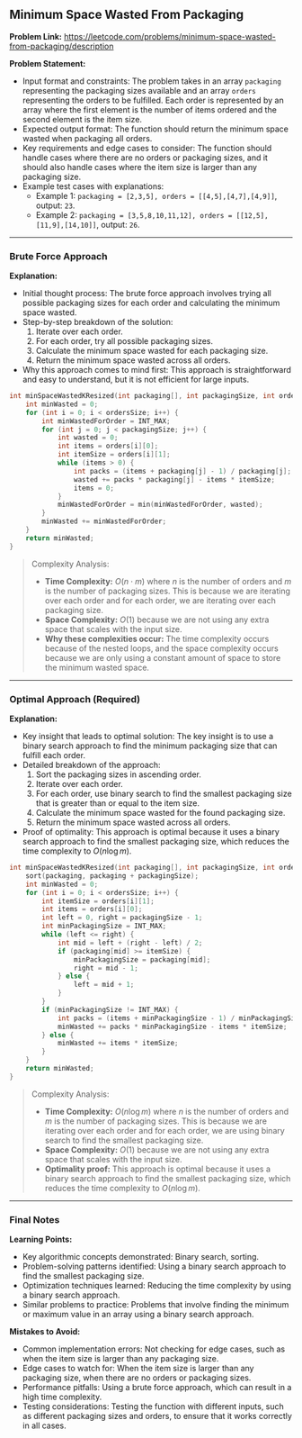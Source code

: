 ## Minimum Space Wasted From Packaging
**Problem Link:** https://leetcode.com/problems/minimum-space-wasted-from-packaging/description

**Problem Statement:**
- Input format and constraints: The problem takes in an array `packaging` representing the packaging sizes available and an array `orders` representing the orders to be fulfilled. Each order is represented by an array where the first element is the number of items ordered and the second element is the item size.
- Expected output format: The function should return the minimum space wasted when packaging all orders.
- Key requirements and edge cases to consider: The function should handle cases where there are no orders or packaging sizes, and it should also handle cases where the item size is larger than any packaging size.
- Example test cases with explanations:
  - Example 1: `packaging = [2,3,5], orders = [[4,5],[4,7],[4,9]]`, output: `23`.
  - Example 2: `packaging = [3,5,8,10,11,12], orders = [[12,5],[11,9],[14,10]]`, output: `26`.

---

### Brute Force Approach
**Explanation:**
- Initial thought process: The brute force approach involves trying all possible packaging sizes for each order and calculating the minimum space wasted.
- Step-by-step breakdown of the solution:
  1. Iterate over each order.
  2. For each order, try all possible packaging sizes.
  3. Calculate the minimum space wasted for each packaging size.
  4. Return the minimum space wasted across all orders.
- Why this approach comes to mind first: This approach is straightforward and easy to understand, but it is not efficient for large inputs.

```cpp
int minSpaceWastedKResized(int packaging[], int packagingSize, int orders[], int ordersSize) {
    int minWasted = 0;
    for (int i = 0; i < ordersSize; i++) {
        int minWastedForOrder = INT_MAX;
        for (int j = 0; j < packagingSize; j++) {
            int wasted = 0;
            int items = orders[i][0];
            int itemSize = orders[i][1];
            while (items > 0) {
                int packs = (items + packaging[j] - 1) / packaging[j];
                wasted += packs * packaging[j] - items * itemSize;
                items = 0;
            }
            minWastedForOrder = min(minWastedForOrder, wasted);
        }
        minWasted += minWastedForOrder;
    }
    return minWasted;
}
```

> Complexity Analysis:
> - **Time Complexity:** $O(n \cdot m)$ where $n$ is the number of orders and $m$ is the number of packaging sizes. This is because we are iterating over each order and for each order, we are iterating over each packaging size.
> - **Space Complexity:** $O(1)$ because we are not using any extra space that scales with the input size.
> - **Why these complexities occur:** The time complexity occurs because of the nested loops, and the space complexity occurs because we are only using a constant amount of space to store the minimum wasted space.

---

### Optimal Approach (Required)
**Explanation:**
- Key insight that leads to optimal solution: The key insight is to use a binary search approach to find the minimum packaging size that can fulfill each order.
- Detailed breakdown of the approach:
  1. Sort the packaging sizes in ascending order.
  2. Iterate over each order.
  3. For each order, use binary search to find the smallest packaging size that is greater than or equal to the item size.
  4. Calculate the minimum space wasted for the found packaging size.
  5. Return the minimum space wasted across all orders.
- Proof of optimality: This approach is optimal because it uses a binary search approach to find the smallest packaging size, which reduces the time complexity to $O(n \log m)$.

```cpp
int minSpaceWastedKResized(int packaging[], int packagingSize, int orders[], int ordersSize) {
    sort(packaging, packaging + packagingSize);
    int minWasted = 0;
    for (int i = 0; i < ordersSize; i++) {
        int itemSize = orders[i][1];
        int items = orders[i][0];
        int left = 0, right = packagingSize - 1;
        int minPackagingSize = INT_MAX;
        while (left <= right) {
            int mid = left + (right - left) / 2;
            if (packaging[mid] >= itemSize) {
                minPackagingSize = packaging[mid];
                right = mid - 1;
            } else {
                left = mid + 1;
            }
        }
        if (minPackagingSize != INT_MAX) {
            int packs = (items + minPackagingSize - 1) / minPackagingSize;
            minWasted += packs * minPackagingSize - items * itemSize;
        } else {
            minWasted += items * itemSize;
        }
    }
    return minWasted;
}
```

> Complexity Analysis:
> - **Time Complexity:** $O(n \log m)$ where $n$ is the number of orders and $m$ is the number of packaging sizes. This is because we are iterating over each order and for each order, we are using binary search to find the smallest packaging size.
> - **Space Complexity:** $O(1)$ because we are not using any extra space that scales with the input size.
> - **Optimality proof:** This approach is optimal because it uses a binary search approach to find the smallest packaging size, which reduces the time complexity to $O(n \log m)$.

---

### Final Notes

**Learning Points:**
- Key algorithmic concepts demonstrated: Binary search, sorting.
- Problem-solving patterns identified: Using a binary search approach to find the smallest packaging size.
- Optimization techniques learned: Reducing the time complexity by using a binary search approach.
- Similar problems to practice: Problems that involve finding the minimum or maximum value in an array using a binary search approach.

**Mistakes to Avoid:**
- Common implementation errors: Not checking for edge cases, such as when the item size is larger than any packaging size.
- Edge cases to watch for: When the item size is larger than any packaging size, when there are no orders or packaging sizes.
- Performance pitfalls: Using a brute force approach, which can result in a high time complexity.
- Testing considerations: Testing the function with different inputs, such as different packaging sizes and orders, to ensure that it works correctly in all cases.